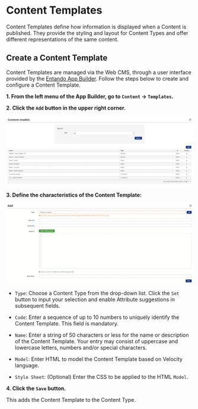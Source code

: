 # Content Templates

Content Templates define how information is displayed when a Content is published. They provide the styling and layout for Content Types and offer different representations of the same content.

## Create a Content Template

Content Templates are managed via the Web CMS, through a user interface provided by the [Entando App Builder](../../docs/getting-started/concepts-overview.md#entando-app-builder). Follow the steps below to create and configure a Content Template.

**1. From the left menu of the App Builder, go to `Content` → `Templates`.**

**2. Click the `Add` button in the upper right corner.**  

![createContentTemplate](./img/content_template1.png)

**3. Define the characteristics of the Content Template:**

![defineContentTemplate](./img/content_template2.png)

- `Type`: Choose a Content Type from the drop-down list. Click the `Set` button to input your selection and enable Attribute suggestions in subsequent fields.

- `Code`: Enter a sequence of up to 10 numbers to uniquely identify the Content Template. This field is mandatory.

- `Name`: Enter a string of 50 characters or less for the name or description of the Content Template. Your entry may consist of uppercase and lowercase letters, numbers and/or special characters.

- `Model`: Enter HTML to model the Content Template based on Velocity language.

- `Style Sheet`: (Optional) Enter the CSS to be applied to the HTML `Model`.

**4. Click the `Save` button.**

This adds the Content Template to the Content Type.

